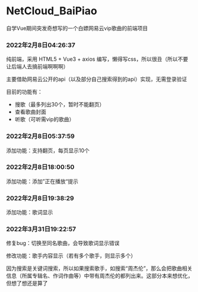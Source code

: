 # NetCloud_BaiPiao
自学Vue期间突发奇想写的一个白嫖网易云vip歌曲的前端项目

### 2022年2月8日04:26:37

纯前端，采用 HTML5 + Vue3 + axios 编写，懒得写css，所以很丑（所以不要让后端人去搞前端啊啊啊）



主要借助网易云公开的api（以及部分自己搜索得到的api）实现，无需登录验证



目前的功能有：

- 搜歌（最多列出30个，暂时不能翻页）
- 查看歌曲封面
- 听歌（可听需vip的歌曲）



### 2022年2月8日05:37:59

添加功能：支持翻页，每页显示10个

### 2022年2月8日18:00:50

添加功能：添加”正在播放“提示

### 2022年2月8日19:38:29

添加功能：歌词显示

### 2022年3月31日19:22:57

修复bug：切换至同名歌曲，会导致歌词显示错误

修改功能：歌手内容显示（若有多个歌手，则显示多个）

因为搜索是关键词搜索，所以如果搜索歌手，如搜索“周杰伦”，那么会把歌曲相关信息（所属专辑名、作词作曲等）中带有周杰伦的都列出来。这部分本来想优化，但想了想还是算了


